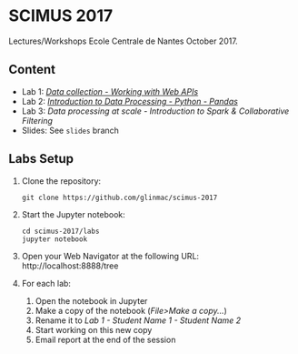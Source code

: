 SCIMUS 2017
===========

Lectures/Workshops Ecole Centrale de Nantes October 2017.

Content
-------

 * Lab 1: [*Data collection - Working with Web APIs*](labs/lab1/Lab%201%20-%20Data%20collection%20-%20Working%20with%20Web%20APIs.ipynb)
 * Lab 2: [*Introduction to Data Processing - Python - Pandas*](labs/lab2/Lab%202%20-%20Introduction%20to%20Data%20Processing%20-%20Python%20-%20Pandas%20.ipynb)
 * Lab 3: *Data processing at scale - Introduction to Spark & Collaborative Filtering*
 * Slides: See `slides` branch

Labs Setup
----------

  1. Clone the repository:

         git clone https://github.com/glinmac/scimus-2017

  1. Start the Jupyter notebook:
          
         cd scimus-2017/labs
         jupyter notebook
            
  1. Open your Web Navigator at the following URL: http://localhost:8888/tree
  
  1. For each lab:
      1. Open the notebook in Jupyter
      1. Make a copy of the notebook (*File>Make a copy...*)
      1. Rename it to *Lab 1 - Student Name 1 - Student Name 2*
      1. Start working on this new copy          
      1. Email report at the end of the session

